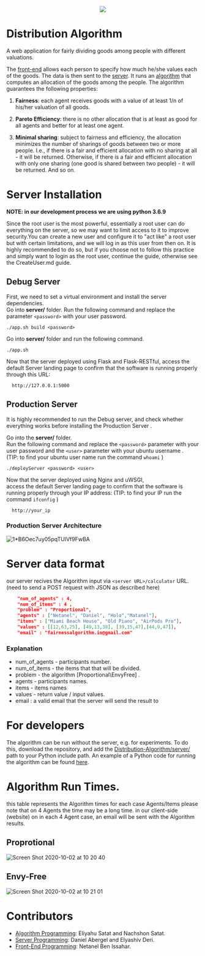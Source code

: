 <p align="center">
  <img src="https://user-images.githubusercontent.com/44754325/78273213-36a98b80-7517-11ea-8f8e-fb9b8e569988.png">
</p>

# Distribution Algorithm

A web application for fairly dividing goods among people with different valuations.

The [front-end](demoWeb/) allows each person to specify how much he/she values each of the goods.
The data is then sent to the [server](server/).
It runs an [algorithm](server/algorithm) that computes an allocation of the goods among the people.
The algorithm guarantees the following properties:

1. **Fairness**: each agent receives goods with a value of at least 1/n of his/her valuation of all goods.

2. **Pareto Efficiency**: there is no other allocation that is at least as good for all agents and better for at least one agent.

3. **Minimal sharing**: subject to fairness and efficiency, the allocation minimizes the number of sharings of goods between two or more people.
I.e., if there is a fair and efficient allocation with no sharing at all - it will be returned.
Otherwise, if there is a fair and efficient allocation with only one sharing (one good is shared between two people) - it will be returned. And so on.


# Server Installation

**NOTE: in our development process we are using python 3.6.9**

Since the root user is the most powerful, essentially a root user can do everything on the server, so we may want to limit access to it to improve security.You can create a new user and configure it to "act like" a root user but with certain limitations, and we will log in as this user from then on. It is highly recommended to do so, but if you choose not to follow this practice and simply want to login as the root user, continue the guide, otherwise see the CreateUser.md guide.


## Debug Server  

First, we need to set a virtual environment and install the server dependencies.                            
Go into **server/** folder.
Run the following command and replace the parameter `` <password> ``  with your user password.

```
./app.sh build <password>
```

Go into **server/** folder 
and run the following command.

```
./app.sh
```
Now that the server deployed using Flask and Flask-RESTful, access the default Server landing page to confirm that the software is running properly through this URL:

```
  http://127.0.0.1:5000
```
## Production Server 

It is highly recommended to run the Debug server, and check whether everything works before installing the Production Server . 

Go into the **server/** folder.                                             
Run the following command and replace the `` <password> `` parameter with your user password and the  ``` <user> ```  parameter with your ubuntu username .  
(TIP: to find your ubuntu user name run the command  ``whoami``  )

```
./deployServer <password> <user>
```
Now that the server deployed using Nginx and uWSGI,  
access the default Server landing page to confirm that the software is running properly through your IP address:
(TIP: to find your IP run the command  ``ifconfig``  )

```
  http://your_ip
```
### Production Server Architecture
![1*B6Oec7uy05pqTUlVf9FwBA](https://user-images.githubusercontent.com/44754325/95879579-2fddba00-0d7f-11eb-9af7-c10f206b14b7.jpeg)
# Server data format
our server recives the Algorithm input via ``<server URL>/calculator`` URL. (need to send a POST request with JSON as described here)
```json
    "num_of_agents" : 4,
    "num_of_items" : 4 ,
    "problem" : "Proportional",
    "agents" : ["Netanel", "Daniel", "Holo","Matanel"],
    "items" : ["Miami Beach House", "Old Piano", "AirPods Pro"],
    "values" : [[12,63,25], [49,13,38], [39,15,47],[44,9,47]],
    "email" : "fairnessalgorithm.io@gmail.com"
```
### Explanation
  * num_of_agents - participants  number.
  * num_of_items - the items that that will be divided.
  * problem - the algorithm [Proportional\EnvyFree] .
  * agents - participants  names.
  * items - items names
  * values - return value / input values.
  * email : a valid email that the server will send the result to 
# For developers

The algorithm can be run without the server, e.g. for experiments.
To do this, download the repository, and 
add the [Distribution-Algorithm/server/](Distribution-Algorithm/server/) path to your Python include path.
An example of a Python code for running the algorithm can be found 
[here](server/algorithm/Version3/Example.py).

# Algorithm Run Times.

this table represents the Algorithm times for each case Agents/Items please note that on 4 Agents the time may be a long time.
in our client-side (website) on in each 4 Agent case, an email will be sent with the Algorithm results.

## Proprotional
![Screen Shot 2020-10-02 at 10 20 40](https://user-images.githubusercontent.com/44754325/94897836-1bedaa80-0499-11eb-89f5-f0d8fb571966.png)

## Envy-Free
![Screen Shot 2020-10-02 at 10 21 01](https://user-images.githubusercontent.com/44754325/94897909-40498700-0499-11eb-819b-5effe4985b2b.png)

# Contributors

* [Algorithm Programming](server/algorithm/): Eliyahu Satat and Nachshon Satat.
* [Server Programming](server/): Daniel Abergel and Elyashiv Deri.
* [Front-End Programming](demoWeb/): Netanel Ben Issahar.

